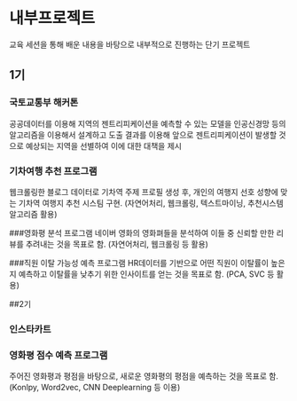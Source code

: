 # 내부프로젝트
교육 세션을 통해 배운 내용을 바탕으로 내부적으로 진행하는 단기 프로젝트

## 1기

### 국토교통부 해커톤
공공데이터를 이용해 지역의 젠트리피케이션을 예측할 수 있는 모델을 인공신경망 등의 알고리즘을 이용해서 설계하고 도출
결과를 이용해 앞으로 젠트리피케이션이 발생할 것으로 예상되는 지역을 선별하여 이에 대한 대책을 제시

### 기차여행 추천 프로그램
웹크롤링한 블로그 데이터로 기차역 주제 프로필 생성 후, 개인의 여행지 선호 성향에 맞는 기차역 여행지 추천 시스팀 구현.
(자연어처리, 웹크롤링, 텍스트마이닝, 추천시스템 알고리즘 활용)

###영화평 분석 프로그램
네이버 영화의 영화펴들을 분석하여 이들 중 신뢰할 만한 리뷰를 추려내는 것을 목표로 함.
(자연어처리, 웹크롤링 등 활용)

###직원 이탈 가능성 예측 프로그램
HR데이터를 기반으로 어떤 직원이 이탈률이 높은 지 예측하고 이탈률을 낮추기 위한 인사이트를 얻는 것을 목표로 함.
(PCA, SVC 등 활용)

##2기

### 인스타카트

### 영화평 점수 예측 프로그램
주어진 영화평과 평점을 바탕으로, 새로운 영화평의 평점을 예측하는 것을 목표로 함.
(Konlpy, Word2vec, CNN Deeplearning 등 이용)
